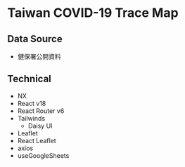 # Taiwan COVID-19 Trace Map

## Data Source

- 健保署公開資料

## Technical

- NX
- React v18
- React Router v6
- Tailwinds
  - Daisy UI
- Leaflet
- React Leaflet
- axios
- useGoogleSheets
